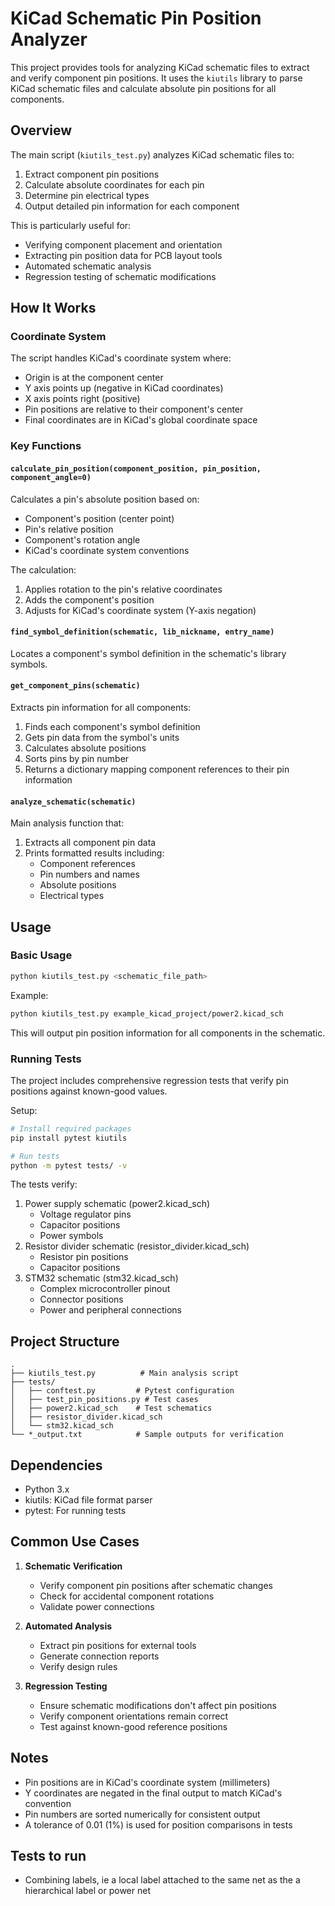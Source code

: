 # KiCad Schematic Pin Position Analyzer

This project provides tools for analyzing KiCad schematic files to extract and verify component pin positions. It uses the `kiutils` library to parse KiCad schematic files and calculate absolute pin positions for all components.

## Overview

The main script (`kiutils_test.py`) analyzes KiCad schematic files to:
1. Extract component pin positions
2. Calculate absolute coordinates for each pin
3. Determine pin electrical types
4. Output detailed pin information for each component

This is particularly useful for:
- Verifying component placement and orientation
- Extracting pin position data for PCB layout tools
- Automated schematic analysis
- Regression testing of schematic modifications

## How It Works

### Coordinate System

The script handles KiCad's coordinate system where:
- Origin is at the component center
- Y axis points up (negative in KiCad coordinates)
- X axis points right (positive)
- Pin positions are relative to their component's center
- Final coordinates are in KiCad's global coordinate space

### Key Functions

#### `calculate_pin_position(component_position, pin_position, component_angle=0)`
Calculates a pin's absolute position based on:
- Component's position (center point)
- Pin's relative position
- Component's rotation angle
- KiCad's coordinate system conventions

The calculation:
1. Applies rotation to the pin's relative coordinates
2. Adds the component's position
3. Adjusts for KiCad's coordinate system (Y-axis negation)

#### `find_symbol_definition(schematic, lib_nickname, entry_name)`
Locates a component's symbol definition in the schematic's library symbols.

#### `get_component_pins(schematic)`
Extracts pin information for all components:
1. Finds each component's symbol definition
2. Gets pin data from the symbol's units
3. Calculates absolute positions
4. Sorts pins by pin number
5. Returns a dictionary mapping component references to their pin information

#### `analyze_schematic(schematic)`
Main analysis function that:
1. Extracts all component pin data
2. Prints formatted results including:
   - Component references
   - Pin numbers and names
   - Absolute positions
   - Electrical types

## Usage

### Basic Usage

```bash
python kiutils_test.py <schematic_file_path>
```

Example:
```bash
python kiutils_test.py example_kicad_project/power2.kicad_sch
```

This will output pin position information for all components in the schematic.

### Running Tests

The project includes comprehensive regression tests that verify pin positions against known-good values.

Setup:
```bash
# Install required packages
pip install pytest kiutils

# Run tests
python -m pytest tests/ -v
```

The tests verify:
1. Power supply schematic (power2.kicad_sch)
   - Voltage regulator pins
   - Capacitor positions
   - Power symbols
2. Resistor divider schematic (resistor_divider.kicad_sch)
   - Resistor pin positions
   - Capacitor positions
3. STM32 schematic (stm32.kicad_sch)
   - Complex microcontroller pinout
   - Connector positions
   - Power and peripheral connections

## Project Structure

```
.
├── kiutils_test.py          # Main analysis script
├── tests/
│   ├── conftest.py         # Pytest configuration
│   ├── test_pin_positions.py # Test cases
│   ├── power2.kicad_sch    # Test schematics
│   ├── resistor_divider.kicad_sch
│   └── stm32.kicad_sch
└── *_output.txt            # Sample outputs for verification
```

## Dependencies

- Python 3.x
- kiutils: KiCad file format parser
- pytest: For running tests

## Common Use Cases

1. **Schematic Verification**
   - Verify component pin positions after schematic changes
   - Check for accidental component rotations
   - Validate power connections

2. **Automated Analysis**
   - Extract pin positions for external tools
   - Generate connection reports
   - Verify design rules

3. **Regression Testing**
   - Ensure schematic modifications don't affect pin positions
   - Verify component orientations remain correct
   - Test against known-good reference positions

## Notes

- Pin positions are in KiCad's coordinate system (millimeters)
- Y coordinates are negated in the final output to match KiCad's convention
- Pin numbers are sorted numerically for consistent output
- A tolerance of 0.01 (1%) is used for position comparisons in tests


## Tests to run
- Combining labels, ie a local label attached to the same net as the a hierarchical label or power net